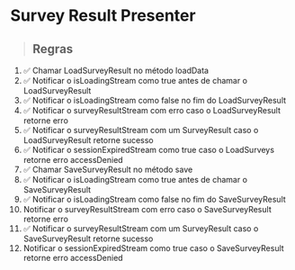 # Survey Result Presenter

> ## Regras
1. ✅ Chamar LoadSurveyResult no método loadData
2. ✅ Notificar o isLoadingStream como true antes de chamar o LoadSurveyResult
3. ✅ Notificar o isLoadingStream como false no fim do LoadSurveyResult
4. ✅ Notificar o surveyResultStream com erro caso o LoadSurveyResult retorne erro
5. ✅ Notificar o surveyResultStream com um SurveyResult caso o LoadSurveyResult retorne sucesso
6. ✅ Notificar o sessionExpiredStream como true caso o LoadSurveys retorne erro accessDenied
7. ✅ Chamar SaveSurveyResult no método save
8. ✅ Notificar o isLoadingStream como true antes de chamar o SaveSurveyResult
9. ✅ Notificar o isLoadingStream como false no fim do SaveSurveyResult
10. Notificar o surveyResultStream com erro caso o SaveSurveyResult retorne erro
11. ✅ Notificar o surveyResultStream com um SurveyResult caso o SaveSurveyResult retorne sucesso
12. Notificar o sessionExpiredStream como true caso o SaveSurveyResult retorne erro accessDenied